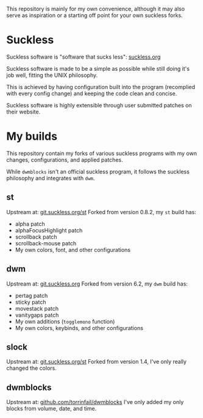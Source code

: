 This repository is mainly for my own convenience, although it may also serve as inspiration or a starting off point for your own suckless forks.

# Suckless
Suckless software is "software that sucks less": [suckless.org](https://suckless.org/)

Suckless software is made to be a simple as possible while still doing it's job well, fitting the UNIX philosophy.

This is achieved by having configuration built into the program (recomplied with every config change) and keeping the code clean and concise.

Suckless software is highly extensible through user submitted patches on their website.

# My builds
This repository contain my forks of various suckless programs with my own changes, configurations, and applied patches.

While `dwmblocks` isn't an official suckless program, it follows the suckless philosophy and integrates with `dwm`.

## st
Upstream at: [git.suckless.org/st](https://git.suckless.org/st/)
Forked from version 0.8.2, my `st` build has:
* alpha patch
* alphaFocusHighlight patch
* scrollback patch
* scrollback-mouse patch
* My own colors, font, and other configurations

## dwm
Upstream at: [git.suckless.org](https://git.suckless.org/dwm/)
Forked from version 6.2, my `dwm` build has:
* pertag patch
* sticky patch
* movestack patch
* vanitygaps patch
* My own additions (`togglemono` function)
* My own colors, keybinds, and other configurations

## slock
Upstream at: [git.suckless.org/st](https://git.suckless.org/st/)
Forked from version 1.4, I've only really changed the colors.

## dwmblocks
Upstream at: [github.com/torrinfail/dwmblocks](https://github.com/torrinfail/dwmblocks/)
I've only added my only blocks from volume, date, and time.
